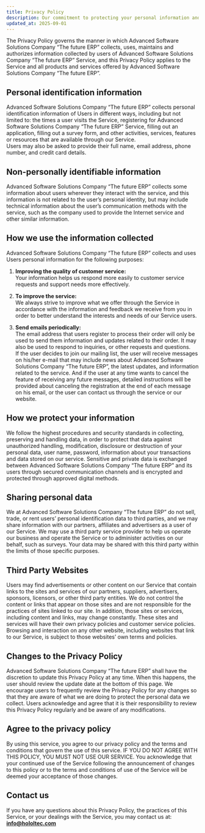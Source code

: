 ```yaml
---
title: Privacy Policy
description: Our commitment to protecting your personal information and privacy
updated_at: 2025-09-01
---
```


The Privacy Policy governs the manner in which Advanced Software Solutions Company “The future ERP” collects, uses, maintains and authorizes information collected by users of Advanced Software Solutions Company “The future ERP” Service, and this Privacy Policy applies to the Service and all products and services offered by Advanced Software Solutions Company “The future ERP”.

## Personal identification information
Advanced Software Solutions Company “The future ERP” collects personal identification information of Users in different ways, including but not limited to: the times a user visits the Service, registering for Advanced Software Solutions Company “The future ERP” Service, filling out an application, filling out a survey form, and other activities, services, features or resources that are available through our Service.  
Users may also be asked to provide their full name, email address, phone number, and credit card details.

## Non-personally identifiable information
Advanced Software Solutions Company “The future ERP” collects some information about users wherever they interact with the service, and this information is not related to the user’s personal identity, but may include technical information about the user’s communication methods with the service, such as the company used to provide the Internet service and other similar information.

## How we use the information collected
Advanced Software Solutions Company “The future ERP” collects and uses Users personal information for the following purposes:

1. **Improving the quality of customer service:**  
   Your information helps us respond more easily to customer service requests and support needs more effectively.

2. **To improve the service:**  
   We always strive to improve what we offer through the Service in accordance with the information and feedback we receive from you in order to better understand the interests and needs of our Service users.

3. **Send emails periodically:**  
   The email address that users register to process their order will only be used to send them information and updates related to their order. It may also be used to respond to inquiries, or other requests and questions.  
   If the user decides to join our mailing list, the user will receive messages on his/her e-mail that may include news about Advanced Software Solutions Company “The future ERP”, the latest updates, and information related to the service. And if the user at any time wants to cancel the feature of receiving any future messages, detailed instructions will be provided about canceling the registration at the end of each message on his email, or the user can contact us through the service or our website.

## How we protect your information
We follow the highest procedures and security standards in collecting, preserving and handling data, in order to protect that data against unauthorized handling, modification, disclosure or destruction of your personal data, user name, password, information about your transactions and data stored on our service. Sensitive and private data is exchanged between Advanced Software Solutions Company “The future ERP” and its users through secured communication channels and is encrypted and protected through approved digital methods.

## Sharing personal data
We at Advanced Software Solutions Company “The future ERP” do not sell, trade, or rent users’ personal identification data to third parties, and we may share information with our partners, affiliates and advertisers as a user of our Service. We may use a third party service provider to help us operate our business and operate the Service or to administer activities on our behalf, such as surveys. Your data may be shared with this third party within the limits of those specific purposes.

## Third Party Websites
Users may find advertisements or other content on our Service that contain links to the sites and services of our partners, suppliers, advertisers, sponsors, licensors, or other third party entities. We do not control the content or links that appear on those sites and are not responsible for the practices of sites linked to our site. In addition, those sites or services, including content and links, may change constantly. These sites and services will have their own privacy policies and customer service policies. Browsing and interaction on any other website, including websites that link to our Service, is subject to those websites’ own terms and policies.

## Changes to the Privacy Policy
Advanced Software Solutions Company “The future ERP” shall have the discretion to update this Privacy Policy at any time. When this happens, the user should review the update date at the bottom of this page. We encourage users to frequently review the Privacy Policy for any changes so that they are aware of what we are doing to protect the personal data we collect. Users acknowledge and agree that it is their responsibility to review this Privacy Policy regularly and be aware of any modifications.

## Agree to the privacy policy
By using this service, you agree to our privacy policy and the terms and conditions that govern the use of this service. IF YOU DO NOT AGREE WITH THIS POLICY, YOU MUST NOT USE OUR SERVICE. You acknowledge that your continued use of the Service following the announcement of changes to this policy or to the terms and conditions of use of the Service will be deemed your acceptance of those changes.

## Contact us
If you have any questions about this Privacy Policy, the practices of this Service, or your dealings with the Service, you may contact us at: **info@hololtec.com**
